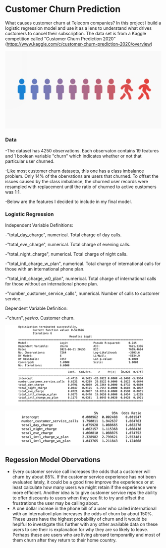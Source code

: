 # Customer Churn Prediction

What causes customer churn at Telecom companies? In this project I build a logistic regression model and use it as a lens to understand what drives customers to cancel their subscription. The data set is from a Kaggle competition called "Customer Churn Prediction 2020" (https://www.kaggle.com/c/customer-churn-prediction-2020/overview)

![Churn](PNGs/CHURN.png)

### Data

-The dataset has 4250 observations. Each observaton contains 19 features and 1 boolean variable "churn" which indicates whether or not that particular user churned.

-Like most customer churn datasets, this one has a class imbalance problem. Only 14% of the obervations are users that churned. To offset the issues caused by the class imbalance, the churned user records were resampled with replacement until the ratio of churned to active customers was 1:1.

-Below are the features I decided to include in my final model.

### Logistic Regression

Independent Variable Definitions:

-"total_day_charge", numerical. Total charge of day calls.

-"total_eve_charge", numerical. Total charge of evening calls.

-"total_night_charge", numerical. Total charge of night calls.

-"total_intl_charge_w_plan", numerical. Total charge of international calls for those with an international phone plan.

-"total_intl_charge_w0_plan", numerical. Total charge of international calls for those without an international phone plan.

-"number_customer_service_calls", numerical. Number of calls to customer service.


Dependent Variable Definition:

-"churn", 𝑦𝑒𝑠/𝑛𝑜. Customer churn.


![Regression](PNGs/regression.png)

![Odds_Ratio](PNGs/odds_ratio.png)





## Regession Model Obervations
- Every customer service call increases the odds that a customer will churn by about 85%. If the customer service experience has not been evaluated lately, it could be a good time improve the experience or at least calculate how many users we might retain if the experience were more efficient. Another idea is to give customer service reps the ability to offer discounts to users when they see fit to try and offset the frustrations the user may be calling about.
- A one dollar increae in the phone bill of a user who called international with an internationl plan increases the odds of churn by about 150%. These users have the highest probability of churn and it would be heplful to investigate this further with any other available data on these users to see their is explanation for why they are so likely to leave. Perhaps these are users who are living abroard temporariliy and most of them churn after they return to their home country.



